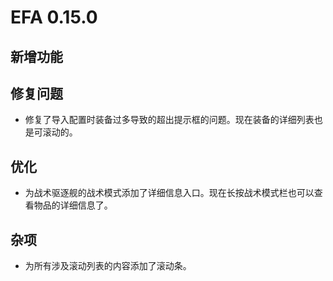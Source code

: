 # EFA 0.15.0

## 新增功能

## 修复问题

- 修复了导入配置时装备过多导致的超出提示框的问题。现在装备的详细列表也是可滚动的。

## 优化

- 为战术驱逐舰的战术模式添加了详细信息入口。现在长按战术模式栏也可以查看物品的详细信息了。

## 杂项

- 为所有涉及滚动列表的内容添加了滚动条。

